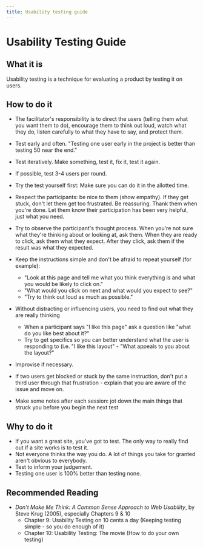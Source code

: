 ```yaml
---
title: Usability testing guide
---
```


# Usability Testing Guide

## What it is

Usability testing is a technique for evaluating a product by testing it on users.

## How to do it

-   The facilitator's responsibility is to direct the users (telling them what you want them to do), encourage them to think out loud, watch what they do, listen carefully to what they have to say, and protect them.
-   Test early and often. "Testing one user early in the project is better than testing 50 near the end."
-   Test iteratively. Make something, test it, fix it, test it again.
-   If possible, test 3-4 users per round.
-   Try the test yourself first: Make sure you can do it in the allotted time.
-   Respect the participants: be nice to them (show empathy). If they get stuck, don't let them get too frustrated. Be reassuring. Thank them when you're done. Let them know their participation has been very helpful, just what you need.
-   Try to observe the participant's thought process. When you're not sure what they're thinking about or looking at, ask them. When they are ready to click, ask them what they expect. After they click, ask them if the result was what they expected.
-   Keep the instructions simple and don't be afraid to repeat yourself (for example):

    -   "Look at this page and tell me what you think everything is and what you would be likely to click on."
    -   "What would you click on next and what would you expect to see?"
    -   "Try to think out loud as much as possible."

-   Without distracting or influencing users, you need to find out what they are really thinking

    -   When a participant says "I like this page" ask a question like "what do you like best about it?"
    -   Try to get specifics so you can better understand what the user is responding to (i.e. "I like this layout" - "What appeals to you about the layout?"

-   Improvise if necessary.
-   If two users get blocked or stuck by the same instruction, don't put a third user through that frustration - explain that you are aware of the issue and move on.
-   Make some notes after each session: jot down the main things that struck you before you begin the next test

## Why to do it

-   If you want a great site, you've got to test. The only way to really find out if a site works is to test it.
-   Not everyone thinks the way you do. A lot of things you take for granted aren't obvious to everybody.
-   Test to inform your judgement.
-   Testing one user is 100% better than testing none.

## Recommended Reading

-   _Don't Make Me Think: A Common Sense Approach to Web Usability_, by Steve Krug (2005), especially Chapters 9 & 10
    -   Chapter 9: Usability Testing on 10 cents a day (Keeping testing simple - so you do enough of it)
    -   Chapter 10: Usability Testing: The movie (How to do your own testing)
